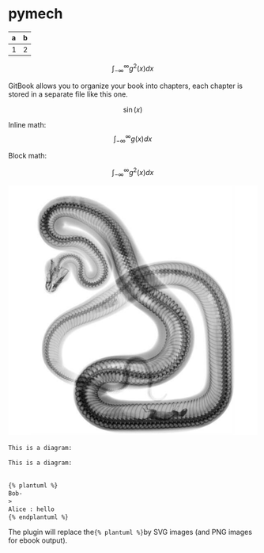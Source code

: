 # pymech

| a | b |
| :--- | :--- |
| 1 | 2 |

$$\int_{-\infty}^\infty g^2(x) dx$$

GitBook allows you to organize your book into chapters, each chapter is stored in a separate file like this one.

$$\sin(x)$$

Inline math: $$\int_{-\infty}^\infty g(x) dx$$

Block math:


$$
\int_{-\infty}^\infty g^2(x) dx
$$


![](/assets/CF2PK4hWMAE4Jsv.png)

```
This is a diagram:
```

```
This is a diagram:
```

```

{% plantuml %}
Bob-
>
Alice : hello
{% endplantuml %}
```

The plugin will replace the`{% plantuml %}`by SVG images \(and PNG images for ebook output\).

